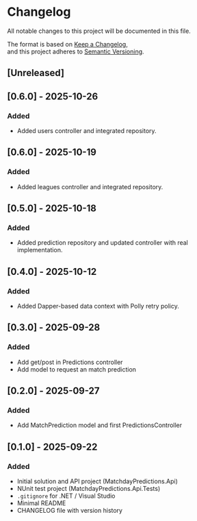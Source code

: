 # Changelog
All notable changes to this project will be documented in this file.

The format is based on [Keep a Changelog](https://keepachangelog.com/en/1.1.0/),  
and this project adheres to [Semantic Versioning](https://semver.org/).

## [Unreleased]

## [0.6.0] - 2025-10-26
### Added
- Added users controller and integrated repository.

## [0.6.0] - 2025-10-19
### Added
- Added leagues controller and integrated repository.

## [0.5.0] - 2025-10-18
### Added
- Added prediction repository and updated controller with real implementation.

## [0.4.0] - 2025-10-12
### Added
- Added Dapper-based data context with Polly retry policy.

## [0.3.0] - 2025-09-28
### Added
- Add get/post in Predictions controller
- Add model to request an match prediction

## [0.2.0] - 2025-09-27
### Added
- Add MatchPrediction model and first PredictionsController

## [0.1.0] - 2025-09-22
### Added
- Initial solution and API project (MatchdayPredictions.Api)
- NUnit test project (MatchdayPredictions.Api.Tests)
- `.gitignore` for .NET / Visual Studio
- Minimal README
- CHANGELOG file with version history